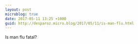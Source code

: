 ```yaml
---
layout: post
microblog: true
date: 2017-05-11 13:25 +1000
guid: http://desparoz.micro.blog/2017/05/11/is-man-flu.html
---
```

Is man flu fatal?
